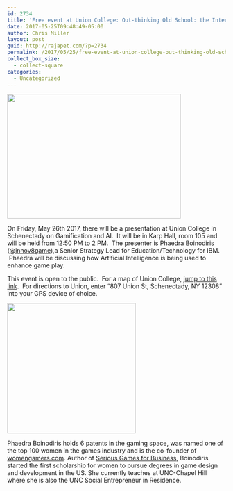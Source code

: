 ```yaml
---
id: 2734
title: 'Free event at Union College: Out-thinking Old School: the Intersection of Play and AI'
date: 2017-05-25T09:48:49-05:00
author: Chris Miller
layout: post
guid: http://rajapet.com/?p=2734
permalink: /2017/05/25/free-event-at-union-college-out-thinking-old-school-the-intersection-of-play-and-ai/
collect_box_size:
  - collect-square
categories:
  - Uncategorized
---
```

<img loading="lazy" class="alignnone size-medium" src="https://i1.wp.com/photos.smugmug.com/photos/i-Wktb2Q8/0/71f5d24e/S/i-Wktb2Q8-S.jpg?resize=400%2C287&#038;ssl=1" width="400" height="287" data-recalc-dims="1" />

On Friday, May 26th 2017, there will be a presentation at Union College in Schenectady on Gamification and AI.  It will be in Karp Hall, room 105 and will be held from 12:50 PM to 2 PM.  The presenter is Phaedra Boinodiris ([@innov8game](https://twitter.com/innov8game)),a Senior Strategy Lead for Education/Technology for IBM.  Phaedra will be discussing how Artificial Intelligence is being used to enhance game play.

This event is open to the public.  For a map of Union College, [jump to this link](https://www.union.edu/maps/pdfs/visitors-map.pdf).  For directions to Union, enter &#8220;807 Union St, Schenectady, NY 12308&#8221; into your GPS device of choice.

<img loading="lazy" class="alignleft size-medium" src="https://i0.wp.com/photos.smugmug.com/photos/i-zWQC3cc/1/57b0d4f5/S/i-zWQC3cc-S.png?resize=296%2C300&#038;ssl=1" width="296" height="300" data-recalc-dims="1" /> 

Phaedra Boinodiris holds 6 patents in the gaming space, was named one of the top 100 women in the games industry and is the co-founder of [womengamers.com](http://womengamers.com/). Author of [Serious Games for Business](https://www.amazon.com/Serious-Games-Business-Gamification-Customers/dp/0929652509), Boinodiris started the first scholarship for women to pursue degrees in game design and development in the US. She currently teaches at UNC-Chapel Hill where she is also the UNC Social Entrepreneur in Residence.

&nbsp;